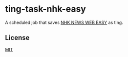 # ting-task-nhk-easy
A scheduled job that saves [NHK NEWS WEB EASY](https://www3.nhk.or.jp/news/easy/) as ting.

## License
[MIT](LICENSE)
